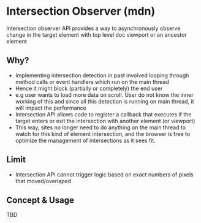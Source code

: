# Intersection Observer (mdn)

Intersection observer API provides a way to asynchronously observe change in the target element with top level doc viewport or an ancestor element

## Why?

-   Implementing intersection detection in past involved looping through method calls or event handlers which run on the main thread
-   Hence it might block (partially or completely) the end user
-   e.g user wants to load more data on scroll. User do not know the inner working of this and since all this detection is running on main thread, it will impact the performance
-   Intersection API allows code to register a callback that executes if the target enters or exit the intersection with another element (or viewport)
-   This way, sites no longer need to do anything on the main thread to watch for this kind of element intersection, and the browser is free to optimize the management of intersections as it sees fit.

## Limit

-   Intersection API cannot trigger logic based on exact numbers of pixels that moved/overlaped

## Concept & Usage

TBD
